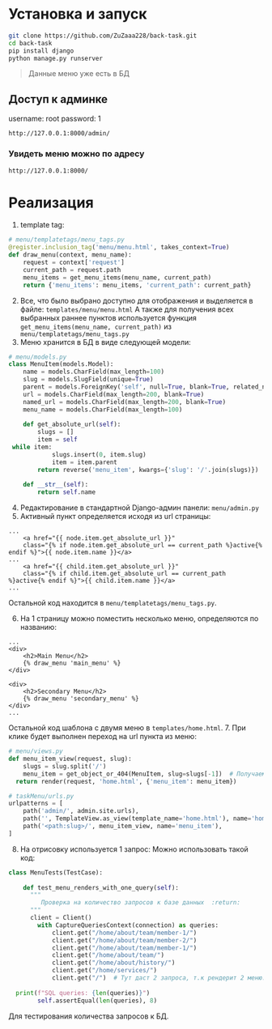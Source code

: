 # Установка и запуск

```bash
git clone https://github.com/ZuZaaa228/back-task.git 
cd back-task
pip install django
python manage.py runserver
```

> Данные меню уже есть в БД

## Доступ к админке
username: root
password: 1
```
http://127.0.0.1:8000/admin/
```

### Увидеть меню можно по адресу
```
http://127.0.0.1:8000/
```

# Реализация

 1. template tag:
```python
# menu/templatetags/menu_tags.py
@register.inclusion_tag('menu/menu.html', takes_context=True)  
def draw_menu(context, menu_name):  
    request = context['request']  
    current_path = request.path  
    menu_items = get_menu_items(menu_name, current_path)  
    return {'menu_items': menu_items, 'current_path': current_path}
```
2. Все, что было выбрано доступно для отображения и выделяется в файле: ```
templates/menu/menu.html ```
А также для получения всех выбранных раннее пунктов используется функция ```get_menu_items(menu_name, current_path)``` из ``` menu/templatetags/menu_tags.py```
3. Меню хранится в БД в виде следующей модели:
```python
# menu/models.py
class MenuItem(models.Model):  
    name = models.CharField(max_length=100)  
    slug = models.SlugField(unique=True)  
    parent = models.ForeignKey('self', null=True, blank=True, related_name='children', on_delete=models.CASCADE)  
    url = models.CharField(max_length=200, blank=True)  
    named_url = models.CharField(max_length=200, blank=True)  
    menu_name = models.CharField(max_length=100)  
  
    def get_absolute_url(self):  
        slugs = []  
        item = self  
 while item:  
            slugs.insert(0, item.slug)  
            item = item.parent  
        return reverse('menu_item', kwargs={'slug': '/'.join(slugs)})  
  
    def __str__(self):  
        return self.name
```
4. Редактирование в стандартной Django-админ панели: ```menu/admin.py```
5. Активный пункт определяется исходя из url страницы: 
```jinja2
...
	<a href="{{ node.item.get_absolute_url }}"  
	class="{% if node.item.get_absolute_url == current_path %}active{% endif %}">{{ node.item.name }}</a>
...
	<a href="{{ child.item.get_absolute_url }}"  
	class="{% if child.item.get_absolute_url == current_path %}active{% endif %}">{{ child.item.name }}</a>
...
```
Остальной код находится в ```menu/templatetags/menu_tags.py```.

6. На 1 страницу можно поместить несколько меню, определяются по названию: 
```jinja2
...
<div>  
    <h2>Main Menu</h2>  
    {% draw_menu 'main_menu' %}  
</div>  
  
<div>  
    <h2>Secondary Menu</h2>  
    {% draw_menu 'secondary_menu' %}  
</div>
...
```
Остальной код шаблона с двумя меню в ```templates/home.html```.
7. При клике будет выполнен переход на url пункта из меню:
```python
# menu/views.py
def menu_item_view(request, slug):  
    slugs = slug.split('/')  
    menu_item = get_object_or_404(MenuItem, slug=slugs[-1])  # Получаем последний пункт меню  
  return render(request, 'home.html', {'menu_item': menu_item})
```
```python
# taskMenu/urls.py
urlpatterns = [  
    path('admin/', admin.site.urls),  
    path('', TemplateView.as_view(template_name='home.html'), name='home'),  
    path('<path:slug>/', menu_item_view, name='menu_item'),  
]
```
8. На отрисовку используется 1 запрос: 
Можно использовать такой код:
```python
class MenuTests(TestCase):  
  
    def test_menu_renders_with_one_query(self):  
      """  
         Проверка на количество запросов к базе данных  :return:  
      """
      client = Client()  
        with CaptureQueriesContext(connection) as queries:  
            client.get("/home/about/team/member-1/")  
            client.get("/home/about/team/member-2/")  
            client.get("/home/about/team/member-1/")  
            client.get("/home/about/team/")  
            client.get("/home/about/history/")  
            client.get("/home/services/")  
            client.get("/")  # Тут даст 2 запроса, т.к рендерит 2 меню: main_menu, secondary_menu  
  
  print(f"SQL queries: {len(queries)}")  
        self.assertEqual(len(queries), 8)
```
Для тестирования количества запросов к БД. 



